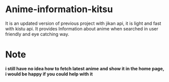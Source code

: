# Anime-information-kitsu
It is an updated version of previous project with jikan api, it is light and fast with kistu api. It provides Information about anime when searched in user friendly and eye catching way.

# Note
**i still have no idea how to fetch latest anime and show it in the home page, i would be happy if you could help with it**
